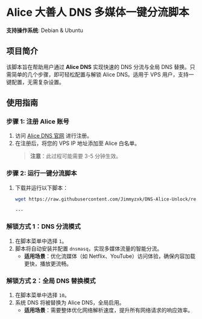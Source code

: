 # Alice 大善人 DNS 多媒体一键分流脚本

**支持操作系统**: Debian & Ubuntu

## 项目简介

该脚本旨在帮助用户通过 **Alice DNS** 实现快速的 DNS 分流与全局 DNS 替换。只需简单的几个步骤，即可轻松配置与解锁 Alice DNS。适用于 VPS 用户，支持一键配置，无需复杂设置。

## 使用指南

### 步骤 1: 注册 Alice 账号
1. 访问 [Alice DNS 官网](https://app.alice.ws) 进行注册。
2. 在注册后，将您的 VPS IP 地址添加至 Alice 白名单。
   > **注意**：此过程可能需要 3-5 分钟生效。

### 步骤 2: 运行一键分流脚本
1. 下载并运行以下脚本：
   ```bash
   wget https://raw.githubusercontent.com/Jimmyzxk/DNS-Alice-Unlock/refs/heads/main/dns-unlock.sh && bash dns-unlock.sh

   ---

### 解锁方式 1：DNS 分流模式
1. 在脚本菜单中选择 `1`。
2. 脚本将自动安装并配置 `dnsmasq`，实现多媒体流量的智能分流。
   - **适用场景**：优化流媒体（如 Netflix、YouTube）访问体验，确保内容加载更快，播放更流畅。


### 解锁方式 2：全局 DNS 替换模式
1. 在脚本菜单中选择 `10`。
2. 系统 DNS 将被替换为 Alice DNS，全局启用。
   - **适用场景**：需要整体优化网络解析速度，提升所有网络请求的响应效率。
